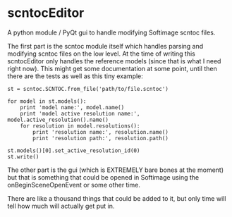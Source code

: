 scntocEditor
============

A python module / PyQt gui to handle modifying Softimage scntoc files.

The first part is the scntoc module itself which handles parsing and modifying
scntoc files on the low level. At the time of writing this scntocEditor only
handles the reference models (since that is what I need right now). This might
get some documentation at some point, until then there are the tests as well
as this tiny example:

    st = scntoc.SCNTOC.from_file('path/to/file.scntoc')

    for model in st.models():
        print 'model name:', model.name()
        print 'model active resolution name:', model.active_resolution().name()
        for resolution in model.resolutions():
            print 'resolution name:', resolution.name()
            print 'resolution path:', resolution.path()
    
    st.models()[0].set_active_resolution_id(0)
    st.write()


The other part is the gui (which is EXTREMELY bare bones at the moment) but
that is something that could be opened in Softimage using the onBeginSceneOpenEvent
or some other time.

There are like a thousand things that could be added to it, but only time will
tell how much will actually get put in.